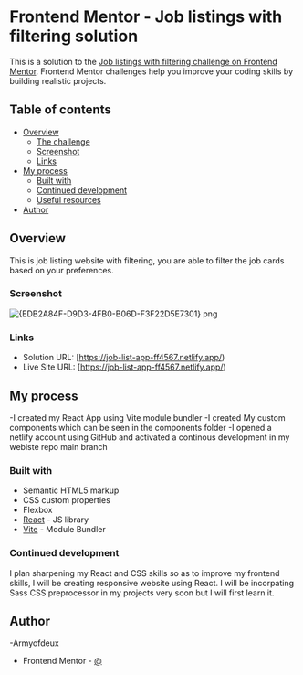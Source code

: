 

# Frontend Mentor - Job listings with filtering solution

This is a solution to the [Job listings with filtering challenge on Frontend Mentor](https://www.frontendmentor.io/challenges/job-listings-with-filtering-ivstIPCt). Frontend Mentor challenges help you improve your coding skills by building realistic projects. 

## Table of contents

- [Overview](#overview)
  - [The challenge](#the-challenge)
  - [Screenshot](#screenshot)
  - [Links](#links)
- [My process](#my-process)
  - [Built with](#built-with)
  - [Continued development](#continued-development)
  - [Useful resources](#useful-resources)
- [Author](#author)

## Overview
This is job listing website with filtering, you are able to filter the job cards based on your preferences.


### Screenshot

![{EDB2A84F-D9D3-4FB0-B06D-F3F22D5E7301} png](https://user-images.githubusercontent.com/103246856/231534383-ee92c948-d32a-4146-b06e-7e7f7a8d17c1.jpg)

### Links

- Solution URL: [https://job-list-app-ff4567.netlify.app/)
- Live Site URL: [https://job-list-app-ff4567.netlify.app/)

## My process
-I created my React App using Vite module bundler
-I created My custom components which can be seen in the components folder
-I opened a netlify account using GitHub and activated a continous development in my webiste repo main branch

### Built with

- Semantic HTML5 markup
- CSS custom properties
- Flexbox
- [React](https://reactjs.org/) - JS library
- [Vite](https://vitejs.dev) - Module Bundler

### Continued development

I plan sharpening my React and CSS skills so as to improve my frontend skills, I will be creating responsive website using React. I will be incorpating Sass CSS preprocessor in my projects very soon but I will first learn it. 


## Author
-Armyofdeux 

- Frontend Mentor - [@](https://www.frontendmentor.io/profile/Emmanuetoks)





